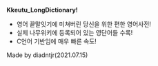 __Kkeutu_LongDictionary!__
 - 영어 끝말잇기에 미쳐버린 당신을 위한 편한 영어사전!
 - 실제 나무위키에 등록되어 있는 영단어들 수록!
 - C언어 기반임에 매우 빠른 속도!

 Made by diadntjr(2021.07.15)